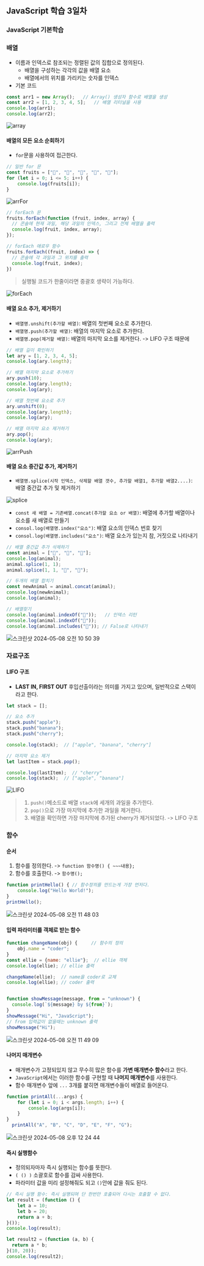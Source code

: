 ## JavaScript 학습 3일차

### JavaScript 기본학습

### 배열
- 이름과 인덱스로 참조되는 정렬된 값의 집합으로 정의된다.
    - 배열을 구성하는 각각의 값을 배열 요소
    - 배열에서의 위치를 가리키는 숫자를 인덱스
- 기본 코드
```js
const arr1 = new Array();   // Array() 생성자 함수로 배열을 생성
const arr2 = [1, 2, 3, 4, 5];   // 배열 리터널을 사용
console.log(arr1);
console.log(arr2);
```

![array](https://github.com/king-dong-gun/JavaScript_study/assets/160683545/4f9ae47a-f0a7-4b0e-9c7f-fe6dd0878d1b)


#### 배열의 모든 요소 순회하기
- `for`문을 사용하여 접근한다.

```js
// 일반 for 문
const fruits = ["🍎", "🍉", "🍌", "🍇", "🍓"];
for (let i = 0; i <= 5; i++) {
    console.log(fruits[i]);
}
```
![arrFor](https://github.com/king-dong-gun/JavaScript_study/assets/160683545/eb2bbe70-083f-48f6-b117-21b6ab83723c)



```js
// forEach 문
fruits.forEach(function (fruit, index, array) {
  // 콘솔에 현재 과일, 해당 과일의 인덱스, 그리고 전체 배열을 출력
  console.log(fruit, index, array);
});

// forEach 애로우 함수
fruits.forEach((fruit, index) => {
  // 콘솔에 각 과일과 그 위치를 출력
  console.log(fruit, index);
})
```
> 실행될 코드가 한줄이라면 중괄호 생략이 가능하다.


![forEach](https://github.com/king-dong-gun/JavaScript_study/assets/160683545/021d58a0-ef9c-4cc9-82ac-4c8d33a8bb72)

#### 배열 요소 추가, 제거하기

- `배열명.unshift(추가할 배열)`: 배열의 첫번째 요소로 추가한다.
- `배열명.push(추가할 배열)`: 배열의 마지막 요소로 추가한다.
- `배열명.pop(제거할 배열)`: 배열의 마지막 요소를 제거한다. -> LIFO 구조 때문에


```js
// 배열 길이 확인하기
let ary = [1, 2, 3, 4, 5];
console.log(ary.length);

// 배열 마지막 요소로 추가하기
ary.push(10);
console.log(ary.length);
console.log(ary);

// 배열 첫번째 요소로 추가
ary.unshift(0);
console.log(ary.length);
console.log(ary);

// 배열 마지막 요소 제거하기
ary.pop();
console.log(ary);
```


![arrPush](https://github.com/king-dong-gun/JavaScript_study/assets/160683545/3ae4cd77-2844-4951-987f-dfb2ce681983)


#### 배열 요소 중간값 추가, 제거하기

- `배열명.splice(시작 인덱스, 삭제할 배열 갯수, 추가할 배열1, 추가할 배열2....)`: 배열 중간값 추가 및 제거하기

![splice](https://github.com/king-dong-gun/JavaScript_study/assets/160683545/211257f8-43ef-45f2-94df-94990475e828)


- `const 새 배열 = 기존배열.concat(추가할 요소 or 배열)`: 배열에 추가할 배열이나 요소를 새 배열로 만들기
- `consol.log(배열명.index("요소")`: 배열 요소의 인덱스 번호 찾기
- `consol.log(배열명.includes("요소")`: 배열 요소가 있는지 참, 거짓으로 나타내기


```js
// 배열 중간값 추가 삭제하기
const animal = ["🐶", "🐰", "🐼"];
console.log(animal);
animal.splice(1, 1);
animal.splice(1, 1, "🐯", "🐷");

// 두개의 배열 합치기
const newAnimal = animal.concat(animal);
console.log(newAnimal);
console.log(animal);

// 배열찾기
console.log(animal.indexOf("🐶"));   // 인덱스 리턴
console.log(animal.indexOf("🐷"));
console.log(animal.includes("🐨")); // False로 나타내기
```


![스크린샷 2024-05-08 오전 10 50 39](https://github.com/king-dong-gun/JavaScript_study/assets/160683545/550ae19b-bad8-46a4-a821-ccc17a289832)




### 자료구조

#### LIFO 구조
- **LAST IN, FIRST OUT** 후입선출이라는 의미를 가지고 있으며, 일반적으로 스택이라고 한다.


```js
let stack = [];

// 요소 추가
stack.push("apple");
stack.push("banana");
stack.push("cherry");

console.log(stack);  // ["apple", "banana", "cherry"]

// 마지막 요소 제거
let lastItem = stack.pop();

console.log(lastItem);  // "cherry"
console.log(stack);  // ["apple", "banana"]

```

![LIFO](https://github.com/king-dong-gun/JavaScript_study/assets/160683545/7b3574ea-e3f8-476d-a400-ae0d069d66db)


> 1. `push()`메소드로 배열 `stack`에 세개의 과일을 추가한다.
> 2. `pop()`으로 가장 마지막에 추가한 과일을 제거한다.
> 3. 배열을 확인하면 가장 마지막에 추가된 cherry가 제거되었다. -> LIFO 구조


### 함수
#### 순서
1. 함수를 정의한다. -> `function 함수명() { ~~~내용};`
2. 함수를 호출한다. -> `함수명();`


```js
function printHello() { // 함수정의를 만드는게 가장 먼저다.
    console.log("Hello World!");
}
printHello();
```


![스크린샷 2024-05-08 오전 11 48 03](https://github.com/king-dong-gun/JavaScript_study/assets/160683545/5f8582e4-5f8a-468d-8b85-2a6e39a93c26)


#### 입력 파라미터를 객체로 받는 함수

```js
function changeName(obj) {     // 함수의 정의
    obj.name = "coder";
}
const ellie = {name: "ellie"};  // ellie 객체
console.log(ellie); // ellie 출력

changeName(ellie);  // name을 coder로 교체
console.log(ellie); // coder 출력


function showMessage(message, from = "unknown") {
  console.log(`${message} by ${from}`);
}
showMessage("Hi", "JavaScript");
// from 입력값이 없을때는 unknown 출력
showMessage("Hi");
```

![스크린샷 2024-05-08 오전 11 49 09](https://github.com/king-dong-gun/JavaScript_study/assets/160683545/9d7df040-fa52-4bff-80e7-aa8941abbaff)


#### 나머지 매개변수
- 매개변수가 고정되있지 않고 무수히 많은 함수를 **가변 매개변수 함수**라고 한다.
- `JavaScript`에서는 이러한 함수를 구현할 때 **나머지 매개변수**를 사용한다.
- 함수 매개변수 앞에 `...` 3개를 붙히면 매개변수들이 배열로 들어온다.
```js
function printAll(...args) {
    for (let i = 0; i < args.length; i++) {
        console.log(args[i]);
    }
}
  printAll("A", "B", "C", "D", "E", "F", "G");
```


![스크린샷 2024-05-08 오후 12 24 44](https://github.com/king-dong-gun/JavaScript_study/assets/160683545/44e94ced-f9bb-4b67-a39c-98ec0bde063d)


#### 즉시 실행함수
- 정의되자마자 즉시 실행되는 함수를 뜻한다.
- `( () )` 소괄호로 함수를 감싸 사용한다.
- 파라미터 값을 미리 설정해줘도 되고 `()`안에 값을 줘도 된다.

```js
// 즉시 실행 함수: 즉시 실행되며 단 한번만 호출되어 다시는 호출할 수 없다.
let result = (function () {
    let a = 10;
    let b = 20;
    return a + b;
}());
console.log(result);

let result2 = (function (a, b) {
  return a * b;
}(10, 20));
console.log(result2);
```